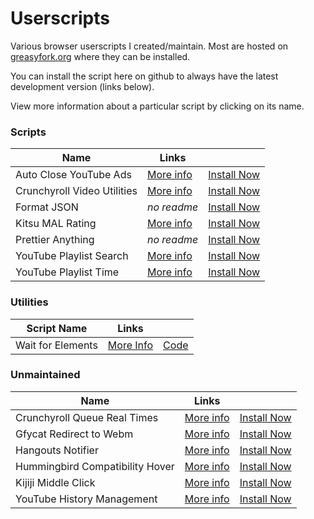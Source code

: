 # Userscripts

Various browser userscripts I created/maintain. Most are hosted on [greasyfork.org](greasyfork.org)
where they can be installed.

You can install the script here on github to always have the latest development version (links below).

View more information about a particular script by clicking on its name.

### Scripts

|Name|Links||
|-|-|-|
|Auto Close YouTube Ads|[More info](https://github.com/fuzetsu/userscripts/tree/master/auto-close-youtube-ads)|[Install Now](https://github.com/fuzetsu/userscripts/raw/master/auto-close-youtube-ads/auto-close-youtube-ads.user.js)|
|Crunchyroll Video Utilities|[More info](https://github.com/fuzetsu/userscripts/tree/master/crunchyroll-video-utilities)|[Install Now](https://github.com/fuzetsu/userscripts/raw/master/crunchyroll-video-utilities/crunchyroll-video-utilties.user.js)|
|Format JSON|_no readme_|[Install Now](https://github.com/fuzetsu/userscripts/raw/master/format-json/format-json.user.js)|
|Kitsu MAL Rating|[More info](https://github.com/fuzetsu/userscripts/tree/master/kitsu-mal-rating)|[Install Now](https://github.com/fuzetsu/userscripts/raw/master/kitsu-mal-rating/kitsu-mal-rating.user.js)|
|Prettier Anything|_no readme_|[Install Now](https://github.com/fuzetsu/userscripts/raw/master/prettier-anything/prettier-anything.user.js)|
|YouTube Playlist Search|[More info](https://github.com/fuzetsu/userscripts/tree/master/youtube-playlist-search)|[Install Now](https://github.com/fuzetsu/userscripts/raw/master/youtube-playlist-search/youtube-playlist-search.user.js)|
|YouTube Playlist Time|[More info](https://github.com/fuzetsu/userscripts/tree/master/youtube-playlist-time)|[Install Now](https://github.com/fuzetsu/userscripts/raw/master/youtube-playlist-time/youtube-playlist-time.user.js)|

### Utilities

| Script Name       | Links                 |                  |
| ----------------- | --------------------- | ---------------- |
| Wait for Elements | [More Info](infoLink) | [Code](codeLink) |

[infolink]: https://github.com/fuzetsu/userscripts/tree/master/wait-for-elements
[codelink]: https://github.com/fuzetsu/userscripts/raw/master/wait-for-elements/wait-for-elements.js

### Unmaintained

|Name|Links||
|-|-|-|
|Crunchyroll Queue Real Times|[More info](https://github.com/fuzetsu/userscripts/tree/master/crunchyroll-queue-times)|[Install Now](https://github.com/fuzetsu/userscripts/raw/master/crunchyroll-queue-times/crunchyroll-queue-times.user.js)|
|Gfycat Redirect to Webm|[More info](https://github.com/fuzetsu/userscripts/tree/master/gfycat-redirect-to-webm)|[Install Now](https://github.com/fuzetsu/userscripts/raw/master/gfycat-redirect-to-webm/gfycat-redirect-to-webm.user.js)|
|Hangouts Notifier|[More info](https://github.com/fuzetsu/userscripts/tree/master/hangouts-notifier)|[Install Now](https://github.com/fuzetsu/userscripts/raw/master/hangouts-notifier/hangouts-notifier.user.js)|
|Hummingbird Compatibility Hover|[More info](https://github.com/fuzetsu/userscripts/tree/master/hummingbird-compatibility-hover)|[Install Now](https://github.com/fuzetsu/userscripts/raw/master/hummingbird-compatibility-hover/hummingbird-compatibility-hover.user.js)|
|Kijiji Middle Click|[More info](https://github.com/fuzetsu/userscripts/tree/master/kijiji-middle-click)|[Install Now](https://github.com/fuzetsu/userscripts/raw/master/kijiji-middle-click/kijiji-middle-click.user.js)|
|YouTube History Management|[More info](https://github.com/fuzetsu/userscripts/tree/master/youtube-history-management)|[Install Now](https://github.com/fuzetsu/userscripts/raw/master/youtube-history-management/youtube-history-management.user.js)|
